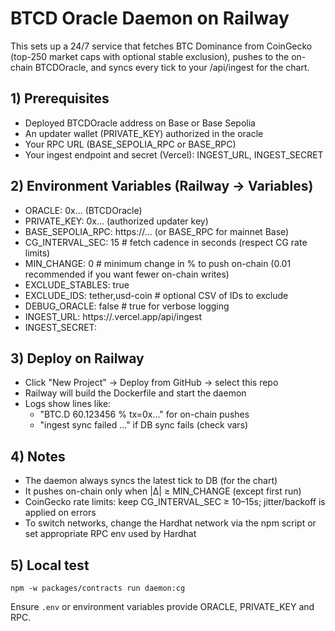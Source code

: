 # BTCD Oracle Daemon on Railway

This sets up a 24/7 service that fetches BTC Dominance from CoinGecko (top-250 market caps with optional stable exclusion),
pushes to the on-chain BTCDOracle, and syncs every tick to your /api/ingest for the chart.

## 1) Prerequisites
- Deployed BTCDOracle address on Base or Base Sepolia
- An updater wallet (PRIVATE_KEY) authorized in the oracle
- Your RPC URL (BASE_SEPOLIA_RPC or BASE_RPC)
- Your ingest endpoint and secret (Vercel): INGEST_URL, INGEST_SECRET

## 2) Environment Variables (Railway → Variables)
- ORACLE: 0x... (BTCDOracle)
- PRIVATE_KEY: 0x... (authorized updater key)
- BASE_SEPOLIA_RPC: https://... (or BASE_RPC for mainnet Base)
- CG_INTERVAL_SEC: 15  # fetch cadence in seconds (respect CG rate limits)
- MIN_CHANGE: 0        # minimum change in % to push on-chain (0.01 recommended if you want fewer on-chain writes)
- EXCLUDE_STABLES: true
- EXCLUDE_IDS: tether,usd-coin  # optional CSV of IDs to exclude
- DEBUG_ORACLE: false           # true for verbose logging
- INGEST_URL: https://<your-app>.vercel.app/api/ingest
- INGEST_SECRET: <same as in Vercel>

## 3) Deploy on Railway
- Click "New Project" → Deploy from GitHub → select this repo
- Railway will build the Dockerfile and start the daemon
- Logs show lines like:
  - "BTC.D 60.123456 % tx=0x..." for on-chain pushes
  - "ingest sync failed ..." if DB sync fails (check vars)

## 4) Notes
- The daemon always syncs the latest tick to DB (for the chart)
- It pushes on-chain only when |Δ| ≥ MIN_CHANGE (except first run)
- CoinGecko rate limits: keep CG_INTERVAL_SEC ≥ 10–15s; jitter/backoff is applied on errors
- To switch networks, change the Hardhat network via the npm script or set appropriate RPC env used by Hardhat

## 5) Local test
```
npm -w packages/contracts run daemon:cg
```

Ensure `.env` or environment variables provide ORACLE, PRIVATE_KEY and RPC.
